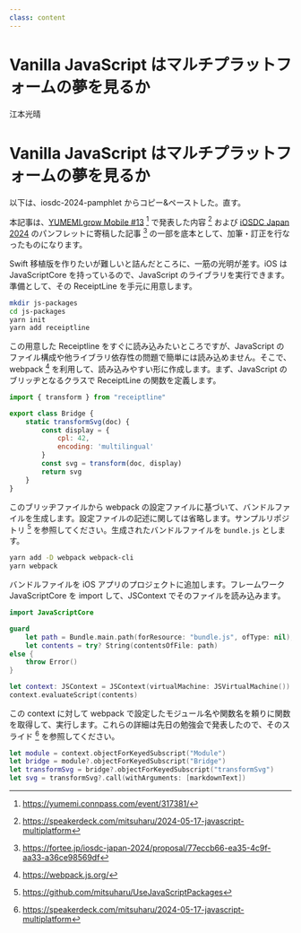 ```yaml
---
class: content
---
```


<div class="doc-header">
  <h1>Vanilla JavaScript はマルチプラットフォームの夢を見るか</h1>
  <div class="doc-author">江本光晴</div>
</div>

# Vanilla JavaScript はマルチプラットフォームの夢を見るか

<!-- Qiita用 
:::note info
本記事は [技術書典17](https://techbookfest.org/event/tbf17) で無料配布する同人誌「ゆめみ大技林 '24 (2)」の寄稿です。加筆や修正などがある場合はこの記事で行います。
:::
-->

以下は、iosdc-2024-pamphlet からコピー&ペーストした。直す。

本記事は、[YUMEMI.grow Mobile #13](https://yumemi.connpass.com/event/317381/) [^ygm-13] で発表した内容 [^speakerdeck] および [iOSDC Japan 2024](https://iosdc.jp/2024/) のパンフレットに寄稿した記事 [^iosdc-2024-pamphlet] の一部を底本として、加筆・訂正を行なったものになります。

[^ygm-13]: https://yumemi.connpass.com/event/317381/
[^speakerdeck]: https://speakerdeck.com/mitsuharu/2024-05-17-javascript-multiplatform
[^iosdc-2024-pamphlet]: https://fortee.jp/iosdc-japan-2024/proposal/77eccb66-ea35-4c9f-aa33-a36ce98569df

Swift 移植版を作りたいが難しいと詰んだところに、一筋の光明が差す。iOS は JavaScriptCore を持っているので、JavaScript のライブラリを実行できます。準備として、その ReceiptLine を手元に用意します。

```bash
mkdir js-packages
cd js-packages
yarn init
yarn add receiptline
```

この用意した Receiptline をすぐに読み込みたいところですが、JavaScript のファイル構成や他ライブラリ依存性の問題で簡単には読み込めません。そこで、webpack [^webpack] を利用して、読み込みやすい形に作成します。まず、JavaScript のブリッヂとなるクラスで ReceiptLine の関数を定義します。

[^webpack]: https://webpack.js.org/

```javascript
import { transform } from "receiptline"

export class Bridge {
    static transformSvg(doc) {
        const display = {
            cpl: 42,
            encoding: 'multilingual'
        }
        const svg = transform(doc, display)
        return svg
    }
}
```

このブリッヂファイルから webpack の設定ファイルに基づいて、バンドルファイルを生成します。設定ファイルの記述に関しては省略します。サンプルリポジトリ [^UseJavaScriptPackages-github] を参照してください。生成されたバンドルファイルを `bundle.js` とします。

```bash
yarn add -D webpack webpack-cli
yarn webpack
```

バンドルファイルを iOS アプリのプロジェクトに追加します。フレームワーク JavaScriptCore を import して、JSContext でそのファイルを読み込みます。

```swift
import JavaScriptCore

guard
    let path = Bundle.main.path(forResource: "bundle.js", ofType: nil),
    let contents = try? String(contentsOfFile: path)
else {
    throw Error()
}

let context: JSContext = JSContext(virtualMachine: JSVirtualMachine())
context.evaluateScript(contents)
```

この context に対して webpack で設定したモジュール名や関数名を頼りに関数を取得して、実行します。これらの詳細は先日の勉強会で発表したので、そのスライド [^UseJavaScriptPackages-slide] を参照してください。

```swift
let module = context.objectForKeyedSubscript("Module")
let bridge = module?.objectForKeyedSubscript("Bridge")
let transformSvg = bridge?.objectForKeyedSubscript("transformSvg")
let svg = transformSvg?.call(withArguments: [markdownText])
```

[^UseJavaScriptPackages-github]: https://github.com/mitsuharu/UseJavaScriptPackages
[^UseJavaScriptPackages-slide]: https://speakerdeck.com/mitsuharu/2024-05-17-javascript-multiplatform
